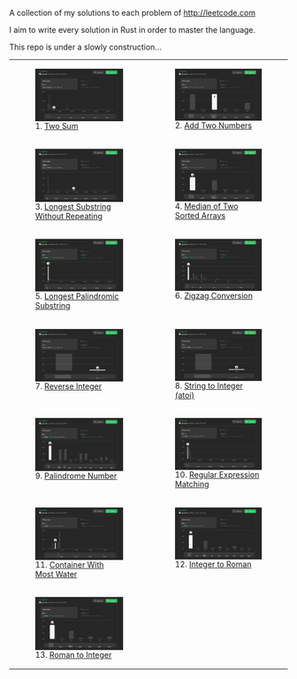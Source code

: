 A collection of my solutions to each problem of http://leetcode.com

I aim to write every solution in Rust in order to master the language.

This repo is under a slowly construction...

<table>
  <tr>
    <td valign="top">
        <figure class="image" style="display: flex; align-items: stretch; justify-content: center; flex-direction: column;">
            <img src="./assets/1-two-sum.png" alt="1-two-sum">
            <figcaption>1. <a href="https://github.com/Gabones/leet-code/tree/master/two-sum">Two Sum</a></figcaption>
        </figure>
    </td>
    <td valign="top">
        <figure class="image" style="display: flex; align-items: stretch; justify-content: center; flex-direction: column;">
            <img src="./assets/2-add-two-numbers.png" alt="2-add-two-numbers">
            <figcaption>2. <a href="https://github.com/Gabones/leet-code/tree/master/add-two-numbers">Add Two Numbers</a></figcaption>
        </figure>
    </td>
    </td>
  </tr>
  <tr>
    <td valign="top">
        <figure class="image" style="display: flex; align-items: stretch; justify-content: center; flex-direction: column;">
            <img src="./assets/3-longest-substring-without-repeating.png" alt="3-longest-substring-without-repeating">
            <figcaption>3. <a href="https://github.com/Gabones/leet-code/tree/master/longest-substring">Longest Substring Without Repeating</a></figcaption>
        </figure>
    </td>
    <td valign="top">
        <figure class="image" style="display: flex; align-items: stretch; justify-content: center; flex-direction: column;">
            <img src="./assets/4-median-of-two-sorted-arrays.png" alt="4-median-of-two-sorted-arrays">
            <figcaption>4. <a href="https://github.com/Gabones/leet-code/tree/master/median-sorted-arrays">Median of Two Sorted Arrays</a></figcaption>
        </figure>
    </td>
  </tr>
  <tr>
    <td valign="top">
        <figure class="image" style="display: flex; align-items: stretch; justify-content: center; flex-direction: column;">
            <img src="./assets/5-longest-palindrome-substring.png" alt="5-longest-palindrome-substring">
            <figcaption>5. <a href="https://github.com/Gabones/leet-code/tree/master/long-palind-substr">Longest Palindromic Substring</a></figcaption>
        </figure>
    </td>
    <td valign="top">
        <figure class="image" style="display: flex; align-items: stretch; justify-content: center; flex-direction: column;">
            <img src="./assets/6-zigzag-conversion.png" alt="6-zigzag-conversion">
            <figcaption>6. <a href="https://github.com/Gabones/leet-code/tree/master/zigzag-conversion">Zigzag Conversion</a></figcaption>
        </figure>
    </td>
  </tr>
  <tr>
    <td valign="top">
        <figure class="image" style="display: flex; align-items: stretch; justify-content: center; flex-direction: column;">
            <img src="./assets/7-reverse-integer.png" alt="7-reverse-integer">
            <figcaption>7. <a href="https://github.com/Gabones/leet-code/tree/master/reverse-integer">Reverse Integer</a></figcaption>
        </figure>
    </td>
    <td valign="top">
        <figure class="image" style="display: flex; align-items: stretch; justify-content: center; flex-direction: column;">
            <img src="./assets/8-string-to-integer.png" alt="8-string-to-integer">
            <figcaption>8. <a href="https://github.com/Gabones/leet-code/tree/master/string-to-integer">String to Integer (atoi)</a></figcaption>
        </figure>
    </td>
  </tr>
  <tr>
    <td valign="top">
        <figure class="image" style="display: flex; align-items: stretch; justify-content: center; flex-direction: column;">
            <img src="./assets/9-palindrome-number.png" alt="9-palindrome-number">
            <figcaption>9. <a href="https://github.com/Gabones/leet-code/tree/master/palindrome-number">Palindrome Number</a></figcaption>
        </figure>
    </td>
    <td valign="top">
        <figure class="image" style="display: flex; align-items: stretch; justify-content: center; flex-direction: column;">
            <img src="./assets/10-regular-expression-matching.png" alt="10-regular-expression-matching">
            <figcaption>10. <a href="https://github.com/Gabones/leet-code/tree/master/regular-expression-matching">Regular Expression Matching</a></figcaption>
        </figure>
    </td>
  </tr>
  <tr>
    <td valign="top">
        <figure class="image" style="display: flex; align-items: stretch; justify-content: center; flex-direction: column;">
            <img src="./assets/11-container-with-most-water.png" alt="11-container-with-most-water">
            <figcaption>11. <a href="https://github.com/Gabones/leet-code/tree/master/container-with-most-water">Container With Most Water</a></figcaption>
        </figure>
    </td>
    <td valign="top">
        <figure class="image" style="display: flex; align-items: stretch; justify-content: center; flex-direction: column;">
            <img src="./assets/12-integer-to-roman.png" alt="12-integer-to-roman">
            <figcaption>12. <a href="https://github.com/Gabones/leet-code/tree/master/integer-to-roman">Integer to Roman</a></figcaption>
        </figure>
    </td>
  </tr>
  <tr>
    <td valign="top">
        <figure class="image" style="display: flex; align-items: stretch; justify-content: center; flex-direction: column;">
            <img src="./assets/13-roman-to-integer.png" alt="13-roman-to-integer">
            <figcaption>13. <a href="https://github.com/Gabones/leet-code/tree/master/roman-to-integer">Roman to Integer</a></figcaption>
        </figure>
    </td>
  </tr>
</table>
